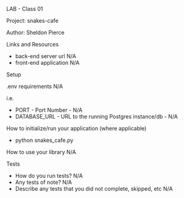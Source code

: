 LAB - Class 01

Project: snakes-cafe

Author: Sheldon Pierce

Links and Resources
- back-end server url N/A
- front-end application N/A

Setup

.env requirements N/A

i.e.

- PORT - Port Number - N/A
- DATABASE_URL - URL to the running Postgres instance/db - N/A

How to initialize/run your application (where applicable)
- python snakes_cafe.py

How to use your library N/A

Tests
- How do you run tests? N/A
- Any tests of note? N/A
- Describe any tests that you did not complete, skipped, etc N/A